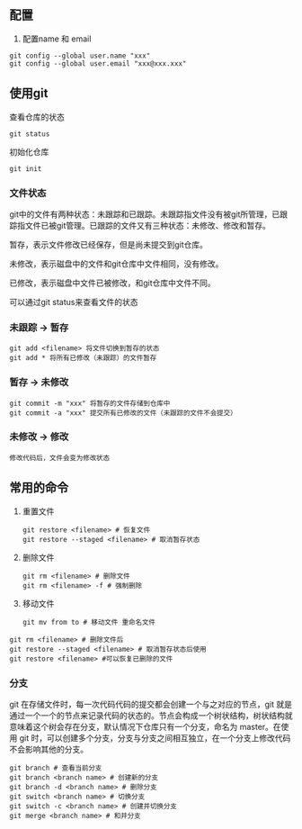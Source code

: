 ## 配置
1. 配置name 和 email
``` 
git config --global user.name "xxx"
git config --global user.email "xxx@xxx.xxx"
```

## 使用git
查看仓库的状态
```
git status
```
初始化仓库
```
git init
```
### 文件状态
git中的文件有两种状态：未跟踪和已跟踪。未跟踪指文件没有被git所管理，已跟踪指文件已被git管理。已跟踪的文件又有三种状态：未修改、修改和暂存。

暂存，表示文件修改已经保存，但是尚未提交到git仓库。

未修改，表示磁盘中的文件和git仓库中文件相同，没有修改。

已修改，表示磁盘中文件已被修改，和git仓库中文件不同。

可以通过git status来查看文件的状态

### 未跟踪 → 暂存
```
git add <filename> 将文件切换到暂存的状态
git add * 将所有已修改（未跟踪）的文件暂存
```
### 暂存 → 未修改
```
git commit -m "xxx" 将暂存的文件存储到仓库中
git commit -a "xxx" 提交所有已修改的文件（未跟踪的文件不会提交）
```
### 未修改 → 修改
    修改代码后，文件会变为修改状态

## 常用的命令
1. 重置文件
    ```
    git restore <filename> # 恢复文件
    git restore --staged <filename> # 取消暂存状态
    ```
2. 删除文件
    ```
    git rm <filename> # 删除文件
    git rm <filename> -f # 强制删除
    ```
3. 移动文件
    ```
    git mv from to # 移动文件 重命名文件
    ```

```
git rm <filename> # 删除文件后
git restore --staged <filename> # 取消暂存状态后使用
git restore <filename> #可以恢复已删除的文件
```
### 分支
git 在存储文件时，每一次代码代码的提交都会创建一个与之对应的节点，git 就是通过一个一个的节点来记录代码的状态的。节点会构成一个树状结构，树状结构就意味着这个树会存在分支，默认情况下仓库只有一个分支，命名为 master。在使用 git 时，可以创建多个分支，分支与分支之间相互独立，在一个分支上修改代码不会影响其他的分支。
```
git branch # 查看当前分支
git branch <branch name> # 创建新的分支
git branch -d <branch name> # 删除分支
git switch <branch name> # 切换分支
git switch -c <branch name> # 创建并切换分支
git merge <branch name> # 和并分支
```